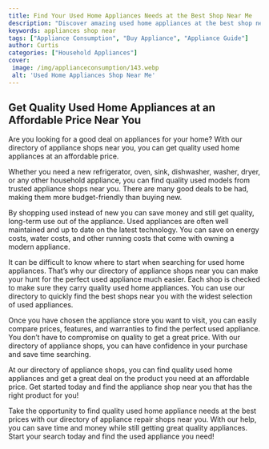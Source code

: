 ```yaml
---
title: Find Your Used Home Appliances Needs at the Best Shop Near Me
description: "Discover amazing used home appliances at the best shop near you With unbeatable selection and unbeatable prices youre sure to find exactly what you need Shop now and enjoy your new home appliances at a fraction of the cost"
keywords: appliances shop near
tags: ["Appliance Consumption", "Buy Appliance", "Appliance Guide"]
author: Curtis
categories: ["Household Appliances"]
cover: 
 image: /img/applianceconsumption/143.webp
 alt: 'Used Home Appliances Shop Near Me'
---
```

## Get Quality Used Home Appliances at an Affordable Price Near You
Are you looking for a good deal on appliances for your home? With our directory of appliance shops near you, you can get quality used home appliances at an affordable price. 

Whether you need a new refrigerator, oven, sink, dishwasher, washer, dryer, or any other household appliance, you can find quality used models from trusted appliance shops near you. There are many good deals to be had, making them more budget-friendly than buying new. 

By shopping used instead of new you can save money and still get quality, long-term use out of the appliance. Used appliances are often well maintained and up to date on the latest technology. You can save on energy costs, water costs, and other running costs that come with owning a modern appliance. 

It can be difficult to know where to start when searching for used home appliances. That’s why our directory of appliance shops near you can make your hunt for the perfect used appliance much easier. Each shop is checked to make sure they carry quality used home appliances. You can use our directory to quickly find the best shops near you with the widest selection of used appliances. 

Once you have chosen the appliance store you want to visit, you can easily compare prices, features, and warranties to find the perfect used appliance. You don’t have to compromise on quality to get a great price. With our directory of appliance shops, you can have confidence in your purchase and save time searching.

At our directory of appliance shops, you can find quality used home appliances and get a great deal on the product you need at an affordable price. Get started today and find the appliance shop near you that has the right product for you! 

Take the opportunity to find quality used home appliance needs at the best prices with our directory of appliance repair shops near you. With our help, you can save time and money while still getting great quality appliances. Start your search today and find the used appliance you need!
